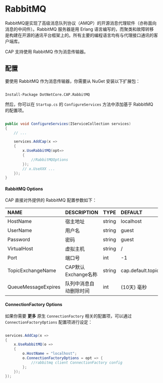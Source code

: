 # RabbitMQ

RabbitMQ是实现了高级消息队列协议（AMQP）的开源消息代理软件（亦称面向消息的中间件）。RabbitMQ 服务器是用 Erlang 语言编写的，而聚类和故障转移是构建在开源的通讯平台框架上的。所有主要的编程语言均有与代理接口通讯的客户端库。

CAP 支持使用 RabbitMQ 作为消息传输器。

## 配置

要使用 RabbitMQ 作为消息传输器，你需要从 NuGet 安装以下扩展包：

```shell

Install-Package DotNetCore.CAP.RabbitMQ

```

然后，你可以在 `Startup.cs` 的 `ConfigureServices` 方法中添加基于 RabbitMQ 的配置项。

```csharp

public void ConfigureServices(IServiceCollection services)
{
    // ...

    services.AddCap(x =>
    {
        x.UseRabbitMQ(opt=>
        {
            //RabbitMQOptions
        });
        // x.UseXXX ...
    });
}

```

#### RabbitMQ Options

CAP 直接对外提供的 RabbitMQ 配置参数如下：

NAME | DESCRIPTION | TYPE | DEFAULT
:---|:---|---|:---
HostName | 宿主地址 | string | localhost
UserName | 用户名 | string | guest
Password | 密码 | string | guest
VirtualHost | 虚拟主机 | string | /
Port | 端口号 | int | -1
TopicExchangeName | CAP默认Exchange名称 | string | cap.default.topic
QueueMessageExpires | 队列中消息自动删除时间 | int | (10天) 毫秒

#### ConnectionFactory Options

如果你需要 **更多** 原生 `ConnectionFactory` 相关的配置项，可以通过 `ConnectionFactoryOptions` 配置项进行设定：

```csharp

services.AddCap(x =>
{
    x.UseRabbitMQ(o =>
    {
        o.HostName = "localhost";
        o.ConnectionFactoryOptions = opt => { 
            //rabbitmq client ConnectionFactory config
        };
    });
});

```
